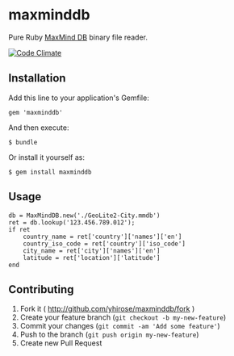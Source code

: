 # maxminddb

Pure Ruby [MaxMind DB](http://maxmind.github.io/MaxMind-DB/) binary file reader.

[![Code Climate](https://codeclimate.com/github/yhirose/maxminddb.png)](https://codeclimate.com/github/yhirose/maxminddb)

## Installation

Add this line to your application's Gemfile:

    gem 'maxminddb'

And then execute:

    $ bundle

Or install it yourself as:

    $ gem install maxminddb

## Usage

    db = MaxMindDB.new('./GeoLite2-City.mmdb')
    ret = db.lookup('123.456.789.012');
    if ret
        country_name = ret['country']['names']['en']
        country_iso_code = ret['country']['iso_code']
        city_name = ret['city']['names']['en']
        latitude = ret['location']['latitude']
    end

## Contributing

1. Fork it ( http://github.com/yhirose/maxminddb/fork )
2. Create your feature branch (`git checkout -b my-new-feature`)
3. Commit your changes (`git commit -am 'Add some feature'`)
4. Push to the branch (`git push origin my-new-feature`)
5. Create new Pull Request
